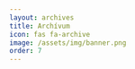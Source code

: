 ```yaml
---
layout: archives
title: Archívum
icon: fas fa-archive
image: /assets/img/banner.png
order: 7
---
```

